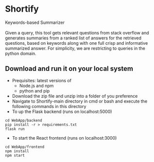 # Shortify
Keywords-based Summarizer
<br>
<br>
Given a query, this tool gets relevant questions from stack overflow and generates summaries from a ranked list of answers for the retrieved questions, based on keywords along with one full crisp and informative summarized answer. For simplicity, we are restricting to queries in the python domain.

## Download and run it on your local system
- Prequisites: latest versions of
  - Node.js and npm
  - python and pip
- Download the zip file and unzip into a folder of you preference
- Navigate to Shortify-main directory in cmd or bash and execute the following commands in this directory
- To up the Flask backend (runs on localhost:5000)
```
cd WebApp/backend
pip install -r > requirements.txt
flask run
```
- To start the React frontend (runs on localhost:3000)
```
cd WebApp/frontend
npm install
npm start
```
